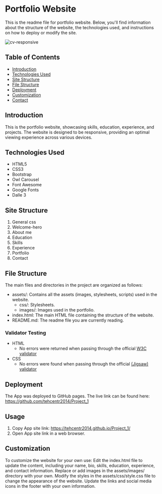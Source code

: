 # Portfolio Website

This is the readme file for portfolio website. Below, you'll find information about the structure of the website, the technologies used, and instructions on how to deploy or modify the site.

![cv-responsive](https://github.com/tehcentr2014/Project_1/assets/161617022/757525a8-f4de-45a7-9f98-4bcbafb724b4)


## Table of Contents

- [Introduction](#introduction)
- [Technologies Used](#technologies-used)
- [Site Structure](#site-structure)
- [File Structure](#file-structure)
- [Deployment](#deployment)
- [Customization](#customization)
- [Contact](#contact)

## Introduction

This is the portfolio website, showcasing skills, education, experience, and projects. The website is designed to be responsive, providing an optimal viewing experience across various devices.

## Technologies Used

- HTML5
- CSS3
- Bootstrap
- Owl Carousel
- Font Awesome
- Google Fonts
- Dalle 3 

## Site Structure

1. General css 
2. Welcome-hero
3. About me 
4. Education
5. Skills
6. Experience
7. Portfolio
8. Contact

## File Structure

The main files and directories in the project are organized as follows:

- assets/: Contains all the assets (images, stylesheets, scripts) used in the website.
  - css/: Stylesheets.
  - images/: Images used in the portfolio.
- index.html: The main HTML file containing the structure of the website.
- README.md: The readme file you are currently reading.

### Validator Testing 

- HTML
  - No errors were returned when passing through the official [W3C validator](https://validator.w3.org)
- CSS
  - No errors were found when passing through the official [(Jigsaw) validator](https://jigsaw.w3.org/css-validator)

## Deployment

The App was deployed to GitHub pages. 
The live link can be found here: https://github.com/tehcentr2014/Project_1

## Usage

1. Copy App site link: https://tehcentr2014.github.io/Project_1/
2. Open App site link in a web browser.

## Customization

To customize the website for your own use:
Edit the index.html file to update the content, including your name, bio, skills, education, experience, and contact information.
Replace or add images in the assets/images/ directory with your own.
Modify the styles in the assets/css/style.css file to change the appearance of the website.
Update the links and social media icons in the footer with your own information.
